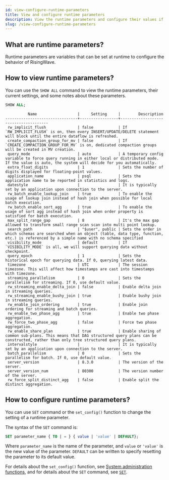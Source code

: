 ```yaml
---
id: view-configure-runtime-parameters
title: View and configure runtime parameters
description: View the runtime parameters and configure their values if needed.
slug: /view-configure-runtime-parameters
---
```

<head>
  <link rel="canonical" href="https://docs.risingwave.com/docs/current/view-configure-runtime-parameters/" />
</head>

## What are runtime parameters?

Runtime parameters are variables that can be set at runtime to configure the behavior of RisingWave.

## How to view runtime parameters?

You can use the `SHOW ALL` command to view the runtime parameters, their current settings, and some notes about these parameters.

```sql
SHOW ALL;
```

``` title=Parameters
          Name                  |     Setting     |        Description
--------------------------------+-----------------+--------------------------------------
 rw_implicit_flush              | false           | If `RW_IMPLICIT_FLUSH` is on, then every INSERT/UPDATE/DELETE statement will block until the entire dataflow is refreshed.
 create_compaction_group_for_mv | false           | If `CREATE_COMPACTION_GROUP_FOR_MV` is on, dedicated compaction groups will be created in MV creation.
 query_mode                     | auto            | A temporary config variable to force query running in either local or distributed mode. If the value is auto, the system will decide for you automatically.
 extra_float_digits             | 1               | Sets the number of digits displayed for floating-point values.
 application_name               | psql            | Sets the application name to be reported in statistics and logs.
 datestyle                      |                 | It is typically set by an application upon connection to the server.
 rw_batch_enable_lookup_join    | true            | To enable the usage of lookup join instead of hash join when possible for local batch execution.
 rw_batch_enable_sort_agg       | true            | To enable the usage of sort agg instead of hash join when order property is satisfied for batch execution.
 max_split_range_gap            | 8               | It's the max gap allowed to transform small range scan scan into multi point lookup.
 search_path                    | "$user", public | Sets the order in which schemas are searched when an object (table, data type, function, etc.) is referenced by a simple name with no schema specified
 visibility_mode                | default         | If `VISIBILITY_MODE` is all, we will support querying data without checkpoint.
 query_epoch                    | 1               | Sets the historical epoch for querying data. If 0, querying latest data.
 timezone                       | UTC             | The session timezone. This will affect how timestamps are cast into timestamps with timezone.
 streaming_parallelism          | 0               | Sets the parallelism for streaming. If 0, use default value.
 rw_streaming_enable_delta_join | false           | Enable delta join in streaming queries.
 rw_streaming_enable_bushy_join | true            | Enable bushy join in streaming queries.
 rw_enable_join_ordering        | true            | Enable join ordering for streaming and batch queries.
 rw_enable_two_phase_agg        | true            | Enable two phase aggregation.
 rw_force_two_phase_agg         | false           | Force two phase aggregation.
 rw_enable_share_plan           | true            | Enable sharing of common sub-plans. This means that DAG structured query plans can be constructed, rather than only tree structured query plans.
 intervalstyle                  |                 | It is typically set by an application upon connection to the server.
 batch_parallelism              | 0               | Sets the parallelism for batch. If 0, use default value.
 server_version                 | 8.3.0           | The version of the server.
 server_version_num             | 80300           | The version number of the server.
 rw_force_split_distinct_agg    | false           | Enable split the distinct aggregation.
```

## How to configure runtime parameters?

You can use `SET` command or the `set_config()` function to change the setting of a runtime parameter.

The syntax of the `SET` command is:

```sql
SET parameter_name { TO | = } { value | 'value' | DEFAULT};
```

Where `parameter_name` is the name of the parameter, and `value` or `'value'` is the new value of the parameter. `DEFAULT` can be written to specify resetting the parameter to its default value.

For details about the `set_config()` function, see [System administration functions](/sql/functions-operators/sql-function-sys-admin.md#set_config), and for details about the `SET` command, see [`SET`](/sql/commands/sql-set.md).
